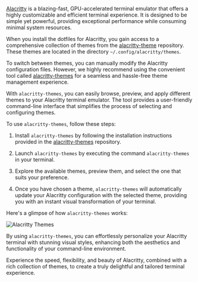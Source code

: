 [Alacritty](https://github.com/alacritty/alacritty) is a blazing-fast, GPU-accelerated terminal emulator that offers a highly customizable and efficient terminal experience. It is designed to be simple yet powerful, providing exceptional performance while consuming minimal system resources.

When you install the dotfiles for Alacritty, you gain access to a comprehensive collection of themes from the [alacritty-theme](https://github.com/eendroroy/alacritty-theme) repository. These themes are located in the directory `~/.config/alacritty/themes`.

To switch between themes, you can manually modify the Alacritty configuration files. However, we highly recommend using the convenient tool called [alacritty-themes](https://github.com/rajasegar/alacritty-themes) for a seamless and hassle-free theme management experience.

With `alacritty-themes`, you can easily browse, preview, and apply different themes to your Alacritty terminal emulator. The tool provides a user-friendly command-line interface that simplifies the process of selecting and configuring themes.

To use `alacritty-themes`, follow these steps:

1. Install `alacritty-themes` by following the installation instructions provided in the [alacritty-themes](https://github.com/rajasegar/alacritty-themes) repository.

2. Launch `alacritty-themes` by executing the command `alacritty-themes` in your terminal.

3. Explore the available themes, preview them, and select the one that suits your preference.

4. Once you have chosen a theme, `alacritty-themes` will automatically update your Alacritty configuration with the selected theme, providing you with an instant visual transformation of your terminal.

Here's a glimpse of how `alacritty-themes` works:

![Alacritty Themes](https://raw.githubusercontent.com/wiki/ulises-jeremias/dotfiles/images/alacritty-themes.gif)

By using `alacritty-themes`, you can effortlessly personalize your Alacritty terminal with stunning visual styles, enhancing both the aesthetics and functionality of your command-line environment.

Experience the speed, flexibility, and beauty of Alacritty, combined with a rich collection of themes, to create a truly delightful and tailored terminal experience.
